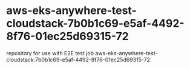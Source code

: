 # aws-eks-anywhere-test-cloudstack-7b0b1c69-e5af-4492-8f76-01ec25d69315-72
repository for use with E2E test job aws-eks-anywhere-test-cloudstack:7b0b1c69-e5af-4492-8f76-01ec25d69315-72
